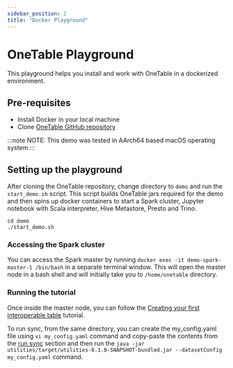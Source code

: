 ```yaml
---
sidebar_position: 2
title: "Docker Playground"
---
```


# OneTable Playground
This playground helps you install and work with OneTable in a dockerized environment.

## Pre-requisites
* Install Docker in your local machine
* Clone [OneTable GitHub repository](https://github.com/onetable-io/onetable)

:::note NOTE:
This demo was tested in AArch64 based macOS operating system
:::

## Setting up the playground
After cloning the OneTable repository, change directory to `demo` and run the `start_demo.sh` script.
This script builds OneTable jars required for the demo and then spins up docker containers to start a Spark cluster, 
Jupyter notebook with Scala interpreter, Hive Metastore, Presto and Trino.

```shell md title="shell"
cd demo
./start_demo.sh
```

### Accessing the Spark cluster
You can access the Spark master by running `docker exec -it demo-spark-master-1 /bin/bash` in a separate terminal window.
This will open the master node in a bash shell and will initially take you to `/home/onetable` directory.

### Running the tutorial
Once inside the master node, you can follow the [Creating your first interoperable table](/docs/how-to#steps) tutorial.

To run sync, from the same directory, you can create the my_config.yaml file using `vi my_config.yaml` command and copy-paste
the contents from the [run sync](/docs/how-to#running-sync) section and then 
run the `java -jar utilities/target/utilities-0.1.0-SNAPSHOT-bundled.jar --datasetConfig my_config.yaml` command.
